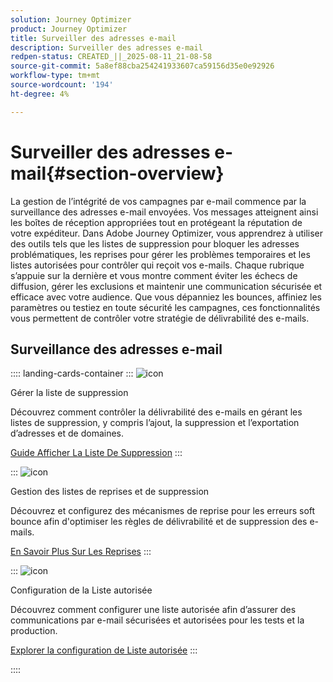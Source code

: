 ```yaml
---
solution: Journey Optimizer
product: Journey Optimizer
title: Surveiller des adresses e-mail
description: Surveiller des adresses e-mail
redpen-status: CREATED_||_2025-08-11_21-08-58
source-git-commit: 5a8ef88cba254241933607ca59156d35e0e92926
workflow-type: tm+mt
source-wordcount: '194'
ht-degree: 4%

---
```



# Surveiller des adresses e-mail{#section-overview}

La gestion de l’intégrité de vos campagnes par e-mail commence par la surveillance des adresses e-mail envoyées. Vos messages atteignent ainsi les boîtes de réception appropriées tout en protégeant la réputation de votre expéditeur. Dans Adobe Journey Optimizer, vous apprendrez à utiliser des outils tels que les listes de suppression pour bloquer les adresses problématiques, les reprises pour gérer les problèmes temporaires et les listes autorisées pour contrôler qui reçoit vos e-mails. Chaque rubrique s’appuie sur la dernière et vous montre comment éviter les échecs de diffusion, gérer les exclusions et maintenir une communication sécurisée et efficace avec votre audience. Que vous dépanniez les bounces, affiniez les paramètres ou testiez en toute sécurité les campagnes, ces fonctionnalités vous permettent de contrôler votre stratégie de délivrabilité des e-mails.

## Surveillance des adresses e-mail

:::: landing-cards-container
:::
![icon](https://cdn.experienceleague.adobe.com/icons/list-check.svg)

Gérer la liste de suppression

Découvrez comment contrôler la délivrabilité des e-mails en gérant les listes de suppression, y compris l’ajout, la suppression et l’exportation d’adresses et de domaines.

[Guide Afficher La Liste De Suppression](../using/configuration/manage-suppression-list.md)
:::

:::
![icon](https://cdn.experienceleague.adobe.com/icons/gear.svg)

Gestion des listes de reprises et de suppression

Découvrez et configurez des mécanismes de reprise pour les erreurs soft bounce afin d&#39;optimiser les règles de délivrabilité et de suppression des e-mails.

[En Savoir Plus Sur Les Reprises](../using/configuration/retries.md)
:::

:::
![icon](https://cdn.experienceleague.adobe.com/icons/shield-halved.svg)

Configuration de la Liste autorisée

Découvrez comment configurer une liste autorisée afin d’assurer des communications par e-mail sécurisées et autorisées pour les tests et la production.

[Explorer la configuration de Liste autorisée](../using/configuration/allow-list.md)
:::

::::
